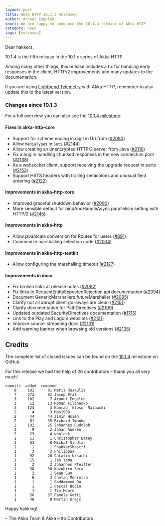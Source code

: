 ```yaml
---
layout: post
title: Akka HTTP 10.1.3 Released
author: Arnout Engelen
short: We are happy to announce the 10.1.4 release of Akka HTTP
category: news
tags: [releases]
---
```


Dear hakkers,


10.1.4 is the fifth release in the 10.1.x series of Akka HTTP.

Among many other things, this release includes a fix for handling early responses in the client, HTTP/2 improvements and many updates to the documentation.

If you are using [Lightbend Telemetry](https://developer.lightbend.com/docs/cinnamon/current/home.html) with Akka HTTP, remember to also update this to the latest version.

### **Changes since 10.1.3**

For a full overview you can also see the [10.1.4 milestone]( https://github.com/akka/akka-http/milestone/42?closed=1):

#### Fixes in akka-http-core

 * Support for scheme ending in digit in Uri.from ([#2080](https://github.com/akka/akka-http/issues/2080))
 * Allow `MediaType`s in `Set`s ([#2144](https://github.com/akka/akka-http/issues/2144))
 * Allow creating an unencrypted HTTP/2 server from Java ([#2110](https://github.com/akka/akka-http/issues/2110))
 * Fix a bug in handling chunked responses in the new connection pool ([#2138](https://github.com/akka/akka-http/issues/2138))
 * As a websocket client, support receiving the upgrade request in parts ([#2152](https://github.com/akka/akka-http/pull/2152))
 * Support HSTS headers with trailing semicolons and unusual field ordering ([#2122](https://github.com/akka/akka-http/issues/2122))

#### Improvements in akka-http-core

 * Improved graceful shutdown behavior ([#2090](https://github.com/akka/akka-http/issues/2090))
 * More sensible default for bindAndHandleAsync parallelism setting with HTTP/2 ([#2145](https://github.com/akka/akka-http/issues/2145))

#### Improvements in akka-http

 * Allow java/scala conversion for Routes for users ([#891](https://github.com/akka/akka-http/issues/891))
 * Commonize marshalling selection code ([#2004](https://github.com/akka/akka-http/pull/2004))

#### Improvements in akka-http-testkit

 * Allow configuring the marshalling timeout ([#2127](https://github.com/akka/akka-http/issues/2127))

#### Improvements in docs

 * Fix broken links at release notes ([#2082](https://github.com/akka/akka-http/pull/2082))
 * Fix links to RequestEntityExpectedRejection api documentation ([#2094](https://github.com/akka/akka-http/pull/2094))
 * Document GenericMarshallers.futureMarshaller ([#2095](https://github.com/akka/akka-http/pull/2095))
 * Clarify not all abrupt client go-aways are clean ([#2101](https://github.com/akka/akka-http/pull/2101))
 * Clarify documentation for PathDirectives ([#2109](https://github.com/akka/akka-http/pull/2109))
 * Updated outdated SecurityDirectives documentation ([#1715](https://github.com/akka/akka-http/issues/1715))
 * Link to the Play and Lagom websites ([#2121](https://github.com/akka/akka-http/pull/2121))
 * Improve source-streaming docs ([#2131](https://github.com/akka/akka-http/pull/2131))
 * Add warning banner when browsing old versions ([#2135](https://github.com/akka/akka-http/issues/2135))

 ## Credits 

The complete list of closed issues can be found on the [10.1.4](https://github.com/akka/akka-http/milestone/42?closed=1) milestone on GitHub.

For this release we had the help of 26 contributors – thank you all very much!


```
commits  added  removed
    8     102      91 Maris Ruskulis
    7     273      91 Josep Prat
    3     102       7 Arnout Engelen
    2      12      13 Roman Filonenko
    2     124       3 Konrad `ktoso` Malawski
    2       4       3 Mao1990
    2      44      44 Jimin Hsieh
    2      81      35 Richard Imaoka
    2     102      25 Johannes Rudolph
    2       9       2 Johan Andrén
    2      23       4 wholock
    1      11       1 Christopher Batey
    1      63       8 Michal Sindlar
    1       1       1 ShankarShastri
    1       3       3 Philippus
    1      92      26 Catalin Ursachi
    1      15       1 Jan Ypma
    1       2       2 Johannes Pfeiffer
    1      38      38 Kazuhiro Sera
    1       2       1 Sean Sun
    1       6       3 Chetan Mehrotra
    1       1       1 Goddamned Qu
    1       1       1 Pascal Bodin
    1       1       1 Tim Moore
    1      56      37 Pamela Gotti
    1      46       0 Martin Krajč
```


Happy hakking!

– The Akka Team & Akka Http Contributors
